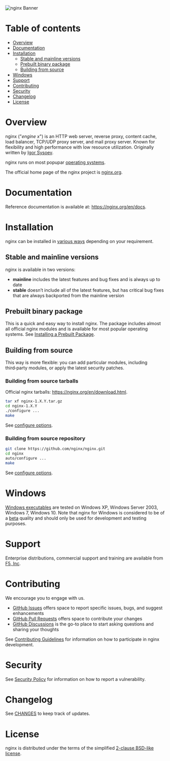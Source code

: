 <picture>
  <source media="(prefers-color-scheme: dark)" srcset="https://github.com/user-attachments/assets/9335b488-ffcc-4157-8364-2370a0b70ad0">
  <source media="(prefers-color-scheme: light)" srcset="https://github.com/user-attachments/assets/3a7eeb08-1133-47f5-859c-fad4f5a6a013">
  <img alt="nginx Banner">
</picture>

# Table of contents
- [Overview](#overview)
- [Documentation](#documentation)
- [Installation](#installation)
  - [Stable and mainline versions](#stable-and-mainline-versions)
  - [Prebuilt binary package](#prebuilt-binary-package)
  - [Building from source](#building-from-source)
- [Windows](#windows)
- [Support](#support)
- [Contributing](#contributing)
- [Security](#security)
- [Changelog](#changelog)
- [License](#license)

# Overview
nginx ("<i>engine x</i>") is an HTTP web server, reverse proxy,
content cache, load balancer, TCP/UDP proxy server, and mail proxy server.
Known for flexibility and high performance with low resource utilization.
Originally written by [Igor Sysoev](http://sysoev.ru/en/).

nginx runs on most popupar [operating systems](https://nginx.org/en/#tested_os_and_platforms).

The official home page of the nginx project is [nginx.org](https://nginx.org).

# Documentation
Reference documentation is available at: https://nginx.org/en/docs.

# Installation
nginx can be installed in [various ways](https://nginx.org/en/docs/install.html)
depending on your requirement.

## Stable and mainline versions
nginx is available in two versions:
- **mainline** includes the latest features and bug fixes and is always up to date
- **stable** doesn’t include all of the latest features, but has critical bug fixes that are always backported from the mainline version

## Prebuilt binary package
This is a quick and easy way to install nginx.
The package includes almost all official nginx modules and is available
for most popular operating systems.
See [Installing a Prebuilt Package](http://nginx.org/en/linux_packages.html).

## Building from source
This way is more flexible: you can add particular modules, including
third‑party modules, or apply the latest security patches.

### Building from source tarballs
Official nginx tarballs: https://nginx.org/en/download.html.
```bash
tar xf nginx-1.X.Y.tar.gz
cd nginx-1.X.Y
./configure ...
make
```

See [configure options](https://nginx.org/en/docs/configure.html).

### Building from source repository
```bash
git clone https://github.com/nginx/nginx.git
cd nginx
auto/configure ...
make
```

See [configure options](https://nginx.org/en/docs/configure.html).

# Windows
[Windows executables](https://nginx.org/en/download.html) are tested
on Windows XP, Windows Server 2003, Windows 7, Windows 10.
Note that nginx for Windows is considered to be of a
[beta](http://nginx.org/en/docs/windows.html) quality and should only
be used for development and testing purposes.

# Support
Enterprise distributions, commercial support and training are
available from [F5, Inc](https://www.f5.com/products/nginx).

# Contributing
We encourage you to engage with us.

- [GitHub Issues](https://github.com/nginx/nginx/issues)
offers space to report specific issues, bugs, and suggest enhancements
- [GitHub Pull Requests](https://github.com/nginx/nginx/pulls)
offers space to contribute your changes
- [GitHub Discussions](https://github.com/nginx/nginx/discussions)
is the go-to place to start asking questions and sharing your thoughts

See [Contributing Guidelines](CONTRIBUTING.md) for information on how
to participate in nginx development.

# Security
See [Security Policy](SECURITY.md) for information on how to report
a vulnerability.

# Changelog
See [CHANGES](https://nginx.org/en/CHANGES) to keep track of updates.

# License
nginx is distributed under the terms of the simplified
[2-clause BSD-like license](LICENSE).
